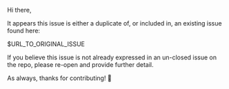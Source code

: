 Hi there,

It appears this issue is either a duplicate of, or included in, an existing issue found here:

$URL_TO_ORIGINAL_ISSUE

If you believe this issue is not already expressed in an un-closed issue on the repo, please re-open and provide further detail.

As always, thanks for contributing! 💙
